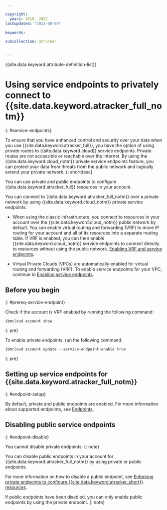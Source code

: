 ```yaml
---

copyright:
  years: 2019, 2022
lastupdated: "2021-08-09"

keywords: 

subcollection: atracker


---
```


{{site.data.keyword.attribute-definition-list}}


# Using service endpoints to privately connect to {{site.data.keyword.atracker_full_notm}}
{: #service-endpoints}

To ensure that you have enhanced control and security over your data when you use {{site.data.keyword.atracker_full}}, you have the option of using private routes to {{site.data.keyword.cloud}} service endpoints. Private routes are not accessible or reachable over the internet. By using the {{site.data.keyword.cloud_notm}} private service endpoints feature, you can protect your data from threats from the public network and logically extend your private network.
{: shortdesc}

You can use private and public endpoints to configure {{site.data.keyword.atracker_full}} resources in your account.

You can connect to {{site.data.keyword.atracker_full_notm}} over a private network by using {{site.data.keyword.cloud_notm}} private service endpoints. 

- When using the classic infrastructure, you connect to resources in your account over the {{site.data.keyword.cloud_notm}} public network by default. You can enable virtual routing and forwarding (VRF) to move IP routing for your account and all of its resources into a separate routing table. If VRF is enabled, you can then enable {{site.data.keyword.cloud_notm}} service endpoints to connect directly to resources without using the public network. [Enabling VRF and service endpoints](/docs/account?topic=account-vrf-service-endpoint).

- Virtual Private Clouds (VPCs) are automatically enabled for virtual routing and forwarding (VRF). To enable service endpoints for your VPC, continue to [Enabling service endpoints](/docs/account?topic=account-vrf-service-endpoint#service-endpoint).

## Before you begin
{: #prereq-service-endpoint}

Check if the account is VRF enabled by running the following command:

```text
ibmcloud account show
```
{: pre}

To enable private endpoints, run the following command:

```text
ibmcloud account update --service-endpoint-enable true
```
{: pre}



## Setting up service endpoints for {{site.data.keyword.atracker_full_notm}}
{: #endpoint-setup}

By default, private and public endpoints are enabled. For more information about supported endpoints, see [Endpoints](/docs/atracker?topic=atracker-endpoints).


## Disabling public service endpoints
{: #endpoint-disable}

You cannot disable private endpoints.
{: note}

You can disable public endpoints in your account for {{site.data.keyword.atracker_full_notm}} by using private or public endpoints.

For more information on how to disable a public endpoint, see [Enforcing private endpoints to configure {{site.data.keyword.atracker_short}} resources](/docs/atracker?topic=atracker-getting-started-mng-endpoints).

If public endpoints have been disabled, you can only enable public endpoints by using the private endpoint. 
{: note}




